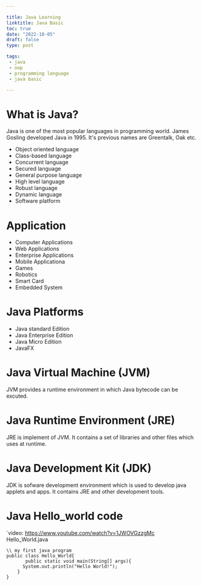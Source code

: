 ```yaml
---

title: Java Learning
linktitle: Java Basic
toc: true
date: "2022-10-05"
draft: false
type: post

tags:
 - java
 - oop
 - programming language
 - java basic

---
```

# What is Java?

Java is one of the most popular languages in programming  world.
James Gosling developed Java in 1995. It's previous names are Greentalk, Oak etc.

- Object oriented language 
- Class-based language
- Concurrent language 
- Secured language 
- General purpose language
- High level language
- Robust language
- Dynamic language
- Software platform

# Application

- Computer Applications
- Web Applications
- Enterprise Applications
- Mobile Applicationa
- Games
- Robotics
- Smart Card
- Embedded System

# Java Platforms

- Java standard Edition
- Java Enterprise Edition
- Java Micro Edition
- JavaFX
# Java Virtual Machine (JVM)
JVM provides a runtime environment  in which Java bytecode can be excuted.
# Java Runtime Environment (JRE)
JRE is implement  of JVM. It contains a set of libraries and other files which uses at runtime.
# Java Development Kit (JDK)
JDK is sofware development environment  which is used to develop java applets and apps. It contains JRE and other development tools.

# Java Hello_world code
`video: https://www.youtube.com/watch?v=1JWOVGzzgMc
Hello_World.java

```
\\ my first java program
public class Hello_World{
       public static void main(String[] args){
      System.out.println("Hello World!");
    }
}
```
